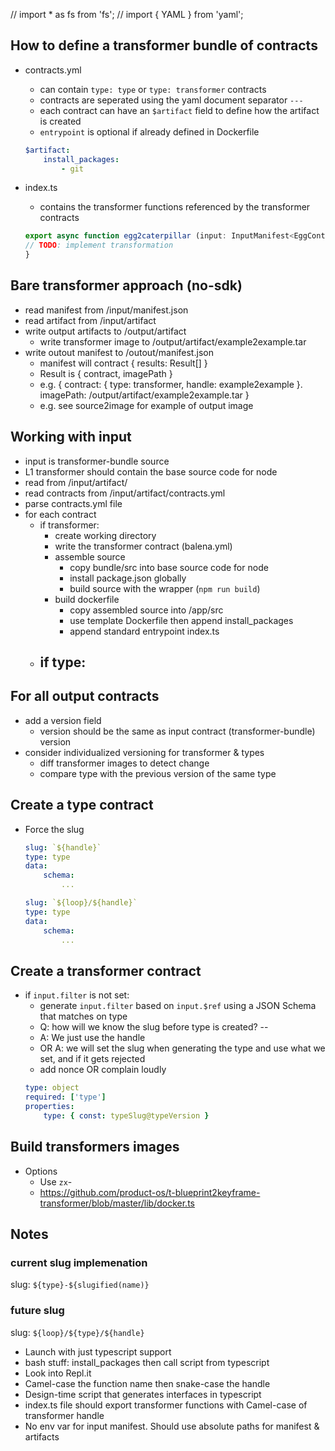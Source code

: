 // import * as fs from 'fs';
// import { YAML } from 'yaml';

## How to define a transformer bundle of contracts
- contracts.yml
    - can contain `type: type` or `type: transformer` contracts
    - contracts are seperated using the yaml document separator `---`
    - each contract can have an `$artifact` field to define how the artifact is created
    - `entrypoint` is optional if already defined in Dockerfile
    ```yaml
    $artifact:
        install_packages:
            - git
    ```
  
- index.ts
    - contains the transformer functions referenced by the transformer contracts
    ```typescript
    export async function egg2caterpillar (input: InputManifest<EggContract>): Promise<Result<CaterpillarContract>[]> {
    // TODO: implement transformation
    }
    ```

## Bare transformer approach (no-sdk)
- read manifest from /input/manifest.json
- read artifact from /input/artifact
- write output artifacts to /output/artifact
    - write transformer image to /output/artifact/example2example.tar
- write outout manifest to /outout/manifest.json
    - manifest will contract { results: Result[] }
    - Result is { contract, imagePath }
    - e.g. { contract: { type: transformer, handle: example2example }. imagePath: /output/artifact/example2example.tar }
    - e.g. see source2image for example of output image

## Working with input
- input is transformer-bundle source
- L1 transformer should contain the base source code for node
- read from /input/artifact/
- read contracts from /input/artifact/contracts.yml
- parse contracts.yml file
- for each contract
    - if transformer:
        - create working directory
        - write the transformer contract (balena.yml)
        - assemble source
          - copy bundle/src into base source code for node
          - install package.json globally
          - build source with the wrapper (`npm run build`)
        - build dockerfile
          - copy assembled source into /app/src
          - use template Dockerfile then append install_packages
          - append standard entrypoint index.ts
    - if type:
        - 

## For all output contracts
- add a version field
    - version should be the same as input contract (transformer-bundle) version
- consider individualized versioning for transformer & types
  - diff transformer images to detect change
  - compare type with the previous version of the same type

## Create a type contract
- Force the slug
    ```yaml
    slug: `${handle}`    
    type: type
    data: 
        schema:
            ...
    ```
    ```yaml
    slug: `${loop}/${handle}`    
    type: type
    data: 
        schema:
            ...
    ```

## Create a transformer contract
- if `input.filter` is not set:
    - generate `input.filter` based on `input.$ref` using a JSON Schema that matches on type
    - Q: how will we know the slug before type is created? --
    - A:  We just use the handle
    - OR A: we will set the slug when generating the type and use what we set, and if it gets rejected
    - add nonce OR complain loudly
    ```yaml
    type: object
    required: ['type']
    properties:
        type: { const: typeSlug@typeVersion }
    ```

## Build transformers images
- Options
    - Use `zx`- 
    - https://github.com/product-os/t-blueprint2keyframe-transformer/blob/master/lib/docker.ts

    
    
## Notes

### current slug implemenation
slug: `${type}-${slugified(name)}`

### future slug
slug: `${loop}/${type}/${handle}`




- Launch with just typescript support
- bash stuff: install_packages then call script from typescript
- Look into Repl.it
- Camel-case the function name then snake-case the handle
- Design-time script that generates interfaces in typescript
- index.ts file should export transformer functions with Camel-case of transformer handle
- No env var for input manifest. Should use absolute paths for manifest & artifacts